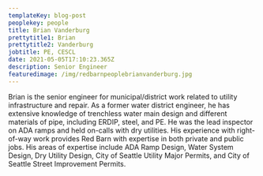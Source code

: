 ```yaml
---
templateKey: blog-post
peoplekey: people
title: Brian Vanderburg
prettytitle1: Brian
prettytitle2: Vanderburg
jobtitle: PE, CESCL
date: 2021-05-05T17:10:23.365Z
description: Senior Engineer
featuredimage: /img/redbarnpeoplebrianvanderburg.jpg
---
```

<!--StartFragment-->

Brian is the senior engineer for municipal/district work related to utility infrastructure and repair. As a former water district engineer, he has extensive knowledge of trenchless water main design and different materials of pipe, including ERDIP, steel, and PE. He was the lead inspector on ADA ramps and held on-calls with dry utilities. His experience with right-of-way work provides Red Barn with expertise in both private and public jobs. His areas of expertise include ADA Ramp Design, Water System Design, Dry Utility Design, City of Seattle Utility Major Permits, and City of Seattle Street Improvement Permits.

<!--EndFragment-->